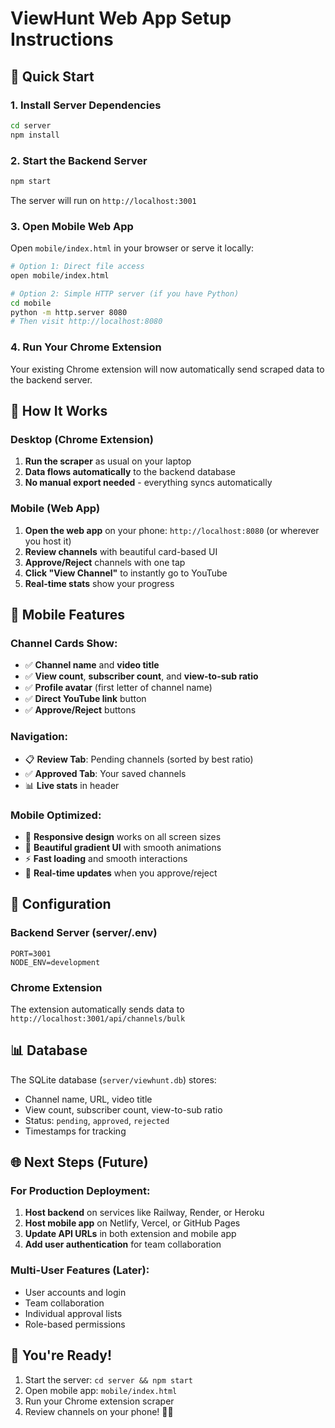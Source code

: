 # ViewHunt Web App Setup Instructions

## 🚀 Quick Start

### 1. Install Server Dependencies
```bash
cd server
npm install
```

### 2. Start the Backend Server
```bash
npm start
```
The server will run on `http://localhost:3001`

### 3. Open Mobile Web App
Open `mobile/index.html` in your browser or serve it locally:
```bash
# Option 1: Direct file access
open mobile/index.html

# Option 2: Simple HTTP server (if you have Python)
cd mobile
python -m http.server 8080
# Then visit http://localhost:8080
```

### 4. Run Your Chrome Extension
Your existing Chrome extension will now automatically send scraped data to the backend server.

## 📱 How It Works

### Desktop (Chrome Extension)
1. **Run the scraper** as usual on your laptop
2. **Data flows automatically** to the backend database
3. **No manual export needed** - everything syncs automatically

### Mobile (Web App)
1. **Open the web app** on your phone: `http://localhost:8080` (or wherever you host it)
2. **Review channels** with beautiful card-based UI
3. **Approve/Reject** channels with one tap
4. **Click "View Channel"** to instantly go to YouTube
5. **Real-time stats** show your progress

## 🎯 Mobile Features

### Channel Cards Show:
- ✅ **Channel name** and **video title**
- ✅ **View count**, **subscriber count**, and **view-to-sub ratio**
- ✅ **Profile avatar** (first letter of channel name)
- ✅ **Direct YouTube link** button
- ✅ **Approve/Reject** buttons

### Navigation:
- 📋 **Review Tab**: Pending channels (sorted by best ratio)
- ✅ **Approved Tab**: Your saved channels
- 📊 **Live stats** in header

### Mobile Optimized:
- 📱 **Responsive design** works on all screen sizes
- 🎨 **Beautiful gradient UI** with smooth animations
- ⚡ **Fast loading** and smooth interactions
- 🔄 **Real-time updates** when you approve/reject

## 🔧 Configuration

### Backend Server (server/.env)
```
PORT=3001
NODE_ENV=development
```

### Chrome Extension
The extension automatically sends data to `http://localhost:3001/api/channels/bulk`

## 📊 Database

The SQLite database (`server/viewhunt.db`) stores:
- Channel name, URL, video title
- View count, subscriber count, view-to-sub ratio  
- Status: `pending`, `approved`, `rejected`
- Timestamps for tracking

## 🌐 Next Steps (Future)

### For Production Deployment:
1. **Host backend** on services like Railway, Render, or Heroku
2. **Host mobile app** on Netlify, Vercel, or GitHub Pages
3. **Update API URLs** in both extension and mobile app
4. **Add user authentication** for team collaboration

### Multi-User Features (Later):
- User accounts and login
- Team collaboration
- Individual approval lists
- Role-based permissions

## 🎉 You're Ready!

1. Start the server: `cd server && npm start`
2. Open mobile app: `mobile/index.html`
3. Run your Chrome extension scraper
4. Review channels on your phone! 📱✨